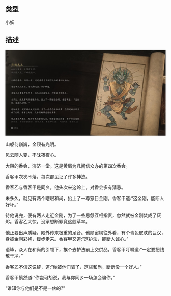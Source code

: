 
## 类型

小妖

## 描述

![焦面鬼王](../../images/小妖/焦面鬼王.jpg)

山躯何巍巍，金顶有光明。

风云随人变，不昧夜夜心。

大殿的香会，济济一堂。这是黄眉为凡间信众办的第四次香会。

香客甲次次不落，每次都见证了许多神迹。

香客乙与香客甲是同乡，他头次来这岭上，对香会多有猜忌。

未多久，就见有两个瞎眼和尚，抬上了一尊怒目金刚。香客甲道:“这金刚，能断人好坏。”

待他说完，便有两人走近金刚，为了一些思怨互相指责，忽然就被金刚焚成了灰烬。香客乙大惊，没承想断罪竟这般草率。

他正要出声质疑，殿外传来极重的足音。他顺窗棂往外看，有个青色皮肤的巨汉，身披金刺彩袍，缓步走来。香客甲又道:“这护法，能断人诚心。”

语毕，众人在和尚的引领下，挨个去护法前上交供品，香客甲叮嘱道:“一定要把钱散干净。”

香客乙不信这说辞，道:“你被他们骗了，这些和尚，断断没一个好人。”

香客甲愤然道:“你岂可胡说，我与你同乡一场怎会骗你。”

“谁知你与他们是不是一伙的?”


    